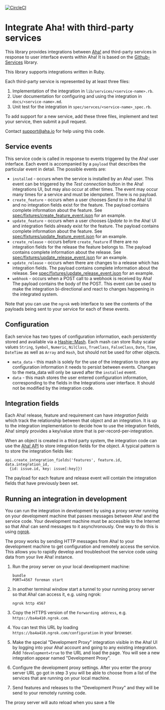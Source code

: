 [![CircleCI](https://circleci.com/gh/aha-app/aha-services.svg?style=shield)](https://circleci.com/gh/aha-app/aha-services)

Integrate Aha! with third-party services
========================================

This library provides integrations between [Aha!](http://www.aha.io) and third-party services in response to user interface events within Aha! It is based on the [Github-Services](https://github.com/github/github-services) library.

This library supports integrations written in Ruby.

Each third-party service is represented by at least three files:

1. Implementation of the integration in `lib/services/<service-name>.rb`.
2. User documentation for configuring and using the integration in `docs/<service-name>.md`.
3. Unit test for the integration in `spec/servces/<service-name>_spec.rb`.

To add support for a new service, add these three files, implement and test your service, then submit a pull request.

Contact [support@aha.io](mailto:support@aha.io) for help using this code.

Service events
--------------

This service code is called in response to events triggered by the Aha! user interface. Each event is accompanied by a `payload` that describes the particular event in detail. The possible events are:

* `installed` - occurs when the service is installed by an Aha! user. This event can be triggered by the _Test connection_ button in the Aha! integrations UI, but may also occur at other times. The event may occur many times for a service and must be idempotent. There is no payload.
* `create_feature` - occurs when a user chooses _Send to <service name>_ in the Aha! UI and no integration fields exist for the feature. The payload contains complete information about the feature. See [spec/fixtures/create_feature_event.json](spec/fixtures/create_feature_event.json) for an example.
* `update_feature` - occurs when a user chooses _Update to <service name>_ in the Aha! UI and integration fields already exist for the feature. The payload contains complete information about the feature. See [spec/fixtures/update_feature_event.json](spec/fixtures/update_feature_event.json) for an example.
* `create_release` - occurs before `create_feature` if there are no integration fields for the release the feature belongs to. The payload contains complete information about the release. See [spec/fixtures/update_release_event.json](spec/fixtures/update_release_event.json) for an example.
* `update_release` - occurs when there are changes to a release which has integration fields. The payload contains complete information about the release. See [spec/fixtures/update_release_event.json](spec/fixtures/update_release_event.json) for an example.
* `webhook` - occurs when a POST call to a webhook is received by Aha! The payload contains the body of the POST. This event can be used to make the integration bi-directional and react to changes happening in the integrated system.

Note that you can use the `ngrok` web interface to see the contents of the payloads being sent to your service for each of these events. 

Configuration
-------------

Each service has two types of configuration information, each persistently stored and available via a [Hashie::Mash](https://github.com/intridea/hashie). Each mash can store Ruby scalar values `String`, `Symbol`, `Numeric`, `NilClass`, `TrueClass`, `FalseClass`, `Date`, `Time`, `DateTime` as well as `Array` and `Hash`, but should not be used for other objects.

* `meta_data` - this mash is solely for the use of the integration to store any configuration information it needs to persist between events. Changes to
the meta_data will only be saved after the `installed` event.
* `data` - this mash stores the user entered configuration information, corresponding to the fields in the Integrations user interface. It should not be modified by the integration code.

Integration fields
------------------

Each Aha! release, feature and requirement can have _integration fields_ which track the relationship between that object and an integration. It is up to the integration implementation to decide how to use the integration fields, Aha! simply provides a key/value store that is per-record-per-integration.

When an object is created in a third party system, the integration code can use the [Aha! API](http://www.aha.io/api) to store integration fields for the object. A typical pattern is to store the integration fields like:

    api.create_integration_fields('features', feature.id, data.integration_id,
      {id: issue.id, key: issue[:key]})

The payload for each feature and release event will contain the integration fields that have previously been set.

Running an integration in development
-------------------------------------

You can run the integration in development by using a proxy server running on your development machine that passes messages between Aha! and the service code. Your development machine must be accessible to the Internet so that Aha! can send messages to it asynchronously. One way to do this is using [ngrok](https://ngrok.com/).

The proxy works by sending HTTP messages from Aha! to your development machine
to get configuration and remotely access the service. This allows you to 
rapidly develop and troubleshoot the service code using data from your live
Aha! instance.

1. Run the proxy server on your local development machine:
  
    ```
    bundle
    PORT=4567 foreman start
    ```
    
2. In another terminal window start a tunnel to your running proxy server so that Aha! can access it, e.g. using ngrok:

    ```
    ngrok http 4567
    ```
    
3. Copy the HTTPS version of the `Forwarding address`, e.g.  `https://ba4a410.ngrok.com`.

4. You can test this URL by loading `https://ba4a410.ngrok.com/configuration` in your browser.

5. Make the special "Development Proxy" integration visible in the Aha! UI by
logging into your Aha! account and going to any existing integration. Add `?development=true` to the URL and load the page. You will see a new integration appear named "Development Proxy".

6. Configure the development proxy settings. After you enter the proxy server
URL go got in step 3 you will be able to choose from a list of the services
that are running on your local machine.

7. Send features and releases to the "Development Proxy" and they will be send to your remotely running code.

The proxy server will auto reload when you save a file